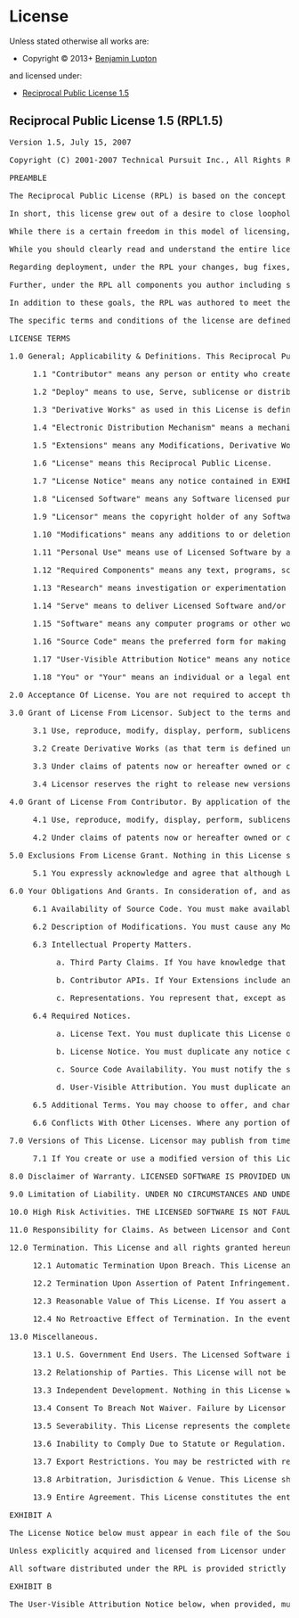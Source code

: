 <!-- LICENSEFILE/ -->

<h1>License</h1>

Unless stated otherwise all works are:

<ul><li>Copyright &copy; 2013+ <a href="https://github.com/balupton">Benjamin Lupton</a></li></ul>

and licensed under:

<ul><li><a href="http://spdx.org/licenses/RPL-1.5.html">Reciprocal Public License 1.5</a></li></ul>

<h2>Reciprocal Public License 1.5 (RPL1.5)</h2>

<pre>
Version 1.5, July 15, 2007

Copyright (C) 2001-2007 Technical Pursuit Inc., All Rights Reserved.

PREAMBLE

The Reciprocal Public License (RPL) is based on the concept of reciprocity or, if you prefer, fairness.

In short, this license grew out of a desire to close loopholes in previous open source licenses, loopholes that allowed parties to acquire open source software and derive financial benefit from it without having to release their improvements or derivatives to the community which enabled them. This occurred any time an entity did not release their application to a "third party".

While there is a certain freedom in this model of licensing, it struck the authors of the RPL as being unfair to the open source community at large and to the original authors of the works in particular. After all, bug fixes, extensions, and meaningful and valuable derivatives were not consistently finding their way back into the community where they could fuel further, and faster, growth and expansion of the overall open source software base.

While you should clearly read and understand the entire license, the essence of the RPL is found in two definitions: "Deploy" and "Required Components".

Regarding deployment, under the RPL your changes, bug fixes, extensions, etc. must be made available to the open source community at large when you Deploy in any form -- either internally or to an outside party. Once you start running the software you have to start sharing the software.

Further, under the RPL all components you author including schemas, scripts, source code, etc. -- regardless of whether they're compiled into a single binary or used as two halves of client/server application -- must be shared. You have to share the whole pie, not an isolated slice of it.

In addition to these goals, the RPL was authored to meet the requirements of the Open Source Definition as maintained by the Open Source Initiative (OSI).

The specific terms and conditions of the license are defined in the remainder of this document.

LICENSE TERMS

1.0 General; Applicability & Definitions. This Reciprocal Public License Version 1.5 ("License") applies to any programs or other works as well as any and all updates or maintenance releases of said programs or works ("Software") not already covered by this License which the Software copyright holder ("Licensor") makes available containing a License Notice (hereinafter defined) from the Licensor specifying or allowing use or distribution under the terms of this License. As used in this License:

     1.1 "Contributor" means any person or entity who created or contributed to the creation of an Extension.

     1.2 "Deploy" means to use, Serve, sublicense or distribute Licensed Software other than for Your internal Research and/or Personal Use, and includes without limitation, any and all internal use or distribution of Licensed Software within Your business or organization other than for Research and/or Personal Use, as well as direct or indirect sublicensing or distribution of Licensed Software by You to any third party in any form or manner.

     1.3 "Derivative Works" as used in this License is defined under U.S. copyright law.

     1.4 "Electronic Distribution Mechanism" means a mechanism generally accepted in the software development community for the electronic transfer of data such as download from an FTP server or web site, where such mechanism is publicly accessible.

     1.5 "Extensions" means any Modifications, Derivative Works, or Required Components as those terms are defined in this License.

     1.6 "License" means this Reciprocal Public License.

     1.7 "License Notice" means any notice contained in EXHIBIT A.

     1.8 "Licensed Software" means any Software licensed pursuant to this License. Licensed Software also includes all previous Extensions from any Contributor that You receive.

     1.9 "Licensor" means the copyright holder of any Software previously not covered by this License who releases the Software under the terms of this License.

     1.10 "Modifications" means any additions to or deletions from the substance or structure of (i) a file or other storage containing Licensed Software, or (ii) any new file or storage that contains any part of Licensed Software, or (iii) any file or storage which replaces or otherwise alters the original functionality of Licensed Software at runtime.

     1.11 "Personal Use" means use of Licensed Software by an individual solely for his or her personal, private and non-commercial purposes. An individual's use of Licensed Software in his or her capacity as an officer, employee, member, independent contractor or agent of a corporation, business or organization (commercial or non-commercial) does not qualify as Personal Use.

     1.12 "Required Components" means any text, programs, scripts, schema, interface definitions, control files, or other works created by You which are required by a third party of average skill to successfully install and run Licensed Software containing Your Modifications, or to install and run Your Derivative Works.

     1.13 "Research" means investigation or experimentation for the purpose of understanding the nature and limits of the Licensed Software and its potential uses.

     1.14 "Serve" means to deliver Licensed Software and/or Your Extensions by means of a computer network to one or more computers for purposes of execution of Licensed Software and/or Your Extensions.

     1.15 "Software" means any computer programs or other works as well as any updates or maintenance releases of those programs or works which are distributed publicly by Licensor.

     1.16 "Source Code" means the preferred form for making modifications to the Licensed Software and/or Your Extensions, including all modules contained therein, plus any associated text, interface definition files, scripts used to control compilation and installation of an executable program or other components required by a third party of average skill to build a running version of the Licensed Software or Your Extensions.

     1.17 "User-Visible Attribution Notice" means any notice contained in EXHIBIT B.

     1.18 "You" or "Your" means an individual or a legal entity exercising rights under this License. For legal entities, "You" or "Your" includes any entity which controls, is controlled by, or is under common control with, You, where "control" means (a) the power, direct or indirect, to cause the direction or management of such entity, whether by contract or otherwise, or (b) ownership of fifty percent (50%) or more of the outstanding shares or beneficial ownership of such entity.

2.0 Acceptance Of License. You are not required to accept this License since you have not signed it, however nothing else grants you permission to use, copy, distribute, modify, or create derivatives of either the Software or any Extensions created by a Contributor. These actions are prohibited by law if you do not accept this License. Therefore, by performing any of these actions You indicate Your acceptance of this License and Your agreement to be bound by all its terms and conditions. IF YOU DO NOT AGREE WITH ALL THE TERMS AND CONDITIONS OF THIS LICENSE DO NOT USE, MODIFY, CREATE DERIVATIVES, OR DISTRIBUTE THE SOFTWARE. IF IT IS IMPOSSIBLE FOR YOU TO COMPLY WITH ALL THE TERMS AND CONDITIONS OF THIS LICENSE THEN YOU CAN NOT USE, MODIFY, CREATE DERIVATIVES, OR DISTRIBUTE THE SOFTWARE.

3.0 Grant of License From Licensor. Subject to the terms and conditions of this License, Licensor hereby grants You a world-wide, royalty-free, non-exclusive license, subject to Licensor's intellectual property rights, and any third party intellectual property claims derived from the Licensed Software under this License, to do the following:

     3.1 Use, reproduce, modify, display, perform, sublicense and distribute Licensed Software and Your Extensions in both Source Code form or as an executable program.

     3.2 Create Derivative Works (as that term is defined under U.S. copyright law) of Licensed Software by adding to or deleting from the substance or structure of said Licensed Software.

     3.3 Under claims of patents now or hereafter owned or controlled by Licensor, to make, use, have made, and/or otherwise dispose of Licensed Software or portions thereof, but solely to the extent that any such claim is necessary to enable You to make, use, have made, and/or otherwise dispose of Licensed Software or portions thereof.

     3.4 Licensor reserves the right to release new versions of the Software with different features, specifications, capabilities, functions, licensing terms, general availability or other characteristics. Title, ownership rights, and intellectual property rights in and to the Licensed Software shall remain in Licensor and/or its Contributors.

4.0 Grant of License From Contributor. By application of the provisions in Section 6 below, each Contributor hereby grants You a world-wide, royalty-free, non-exclusive license, subject to said Contributor's intellectual property rights, and any third party intellectual property claims derived from the Licensed Software under this License, to do the following:

     4.1 Use, reproduce, modify, display, perform, sublicense and distribute any Extensions Deployed by such Contributor or portions thereof, in both Source Code form or as an executable program, either on an unmodified basis or as part of Derivative Works.

     4.2 Under claims of patents now or hereafter owned or controlled by Contributor, to make, use, have made, and/or otherwise dispose of Extensions or portions thereof, but solely to the extent that any such claim is necessary to enable You to make, use, have made, and/or otherwise dispose of Licensed Software or portions thereof.

5.0 Exclusions From License Grant. Nothing in this License shall be deemed to grant any rights to trademarks, copyrights, patents, trade secrets or any other intellectual property of Licensor or any Contributor except as expressly stated herein. Except as expressly stated in Sections 3 and 4, no other patent rights, express or implied, are granted herein. Your Extensions may require additional patent licenses from Licensor or Contributors which each may grant in its sole discretion. No right is granted to the trademarks of Licensor or any Contributor even if such marks are included in the Licensed Software. Nothing in this License shall be interpreted to prohibit Licensor from licensing under different terms from this License any code that Licensor otherwise would have a right to license.

     5.1 You expressly acknowledge and agree that although Licensor and each Contributor grants the licenses to their respective portions of the Licensed Software set forth herein, no assurances are provided by Licensor or any Contributor that the Licensed Software does not infringe the patent or other intellectual property rights of any other entity. Licensor and each Contributor disclaim any liability to You for claims brought by any other entity based on infringement of intellectual property rights or otherwise. As a condition to exercising the rights and licenses granted hereunder, You hereby assume sole responsibility to secure any other intellectual property rights needed, if any. For example, if a third party patent license is required to allow You to distribute the Licensed Software, it is Your responsibility to acquire that license before distributing the Licensed Software.

6.0 Your Obligations And Grants. In consideration of, and as an express condition to, the licenses granted to You under this License You hereby agree that any Modifications, Derivative Works, or Required Components (collectively Extensions) that You create or to which You contribute are governed by the terms of this License including, without limitation, Section 4. Any Extensions that You create or to which You contribute must be Deployed under the terms of this License or a future version of this License released under Section 7. You hereby grant to Licensor and all third parties a world-wide, non-exclusive, royalty-free license under those intellectual property rights You own or control to use, reproduce, display, perform, modify, create derivatives, sublicense, and distribute Licensed Software, in any form. Any Extensions You make and Deploy must have a distinct title so as to readily tell any subsequent user or Contributor that the Extensions are by You. You must include a copy of this License or directions on how to obtain a copy with every copy of the Extensions You distribute. You agree not to offer or impose any terms on any Source Code or executable version of the Licensed Software, or its Extensions that alter or restrict the applicable version of this License or the recipients' rights hereunder.

     6.1 Availability of Source Code. You must make available, under the terms of this License, the Source Code of any Extensions that You Deploy, via an Electronic Distribution Mechanism. The Source Code for any version that You Deploy must be made available within one (1) month of when you Deploy and must remain available for no less than twelve (12) months after the date You cease to Deploy. You are responsible for ensuring that the Source Code to each version You Deploy remains available even if the Electronic Distribution Mechanism is maintained by a third party. You may not charge a fee for any copy of the Source Code distributed under this Section in excess of Your actual cost of duplication and distribution of said copy.

     6.2 Description of Modifications. You must cause any Modifications that You create or to which You contribute to be documented in the Source Code, clearly describing the additions, changes or deletions You made. You must include a prominent statement that the Modifications are derived, directly or indirectly, from the Licensed Software and include the names of the Licensor and any Contributor to the Licensed Software in (i) the Source Code and (ii) in any notice displayed by the Licensed Software You distribute or in related documentation in which You describe the origin or ownership of the Licensed Software. You may not modify or delete any pre-existing copyright notices, change notices or License text in the Licensed Software without written permission of the respective Licensor or Contributor.

     6.3 Intellectual Property Matters.

          a. Third Party Claims. If You have knowledge that a license to a third party's intellectual property right is required to exercise the rights granted by this License, You must include a human-readable file with Your distribution that describes the claim and the party making the claim in sufficient detail that a recipient will know whom to contact.

          b. Contributor APIs. If Your Extensions include an application programming interface ("API") and You have knowledge of patent licenses that are reasonably necessary to implement that API, You must also include this information in a human-readable file supplied with Your distribution.

          c. Representations. You represent that, except as disclosed pursuant to 6.3(a) above, You believe that any Extensions You distribute are Your original creations and that You have sufficient rights to grant the rights conveyed by this License.

     6.4 Required Notices.

          a. License Text. You must duplicate this License or instructions on how to acquire a copy in any documentation You provide along with the Source Code of any Extensions You create or to which You contribute, wherever You describe recipients' rights relating to Licensed Software.

          b. License Notice. You must duplicate any notice contained in EXHIBIT A (the "License Notice") in each file of the Source Code of any copy You distribute of the Licensed Software and Your Extensions. If You create an Extension, You may add Your name as a Contributor to the Source Code and accompanying documentation along with a description of the contribution. If it is not possible to put the License Notice in a particular Source Code file due to its structure, then You must include such License Notice in a location where a user would be likely to look for such a notice.

          c. Source Code Availability. You must notify the software community of the availability of Source Code to Your Extensions within one (1) month of the date You initially Deploy and include in such notification a description of the Extensions, and instructions on how to acquire the Source Code. Should such instructions change you must notify the software community of revised instructions within one (1) month of the date of change. You must provide notification by posting to appropriate news groups, mailing lists, weblogs, or other sites where a publicly accessible search engine would reasonably be expected to index your post in relationship to queries regarding the Licensed Software and/or Your Extensions.

          d. User-Visible Attribution. You must duplicate any notice contained in EXHIBIT B (the "User-Visible Attribution Notice") in each user-visible display of the Licensed Software and Your Extensions which delineates copyright, ownership, or similar attribution information. If You create an Extension, You may add Your name as a Contributor, and add Your attribution notice, as an equally visible and functional element of any User-Visible Attribution Notice content. To ensure proper attribution, You must also include such User-Visible Attribution Notice in at least one location in the Software documentation where a user would be likely to look for such notice.

     6.5 Additional Terms. You may choose to offer, and charge a fee for, warranty, support, indemnity or liability obligations to one or more recipients of Licensed Software. However, You may do so only on Your own behalf, and not on behalf of the Licensor or any Contributor except as permitted under other agreements between you and Licensor or Contributor. You must make it clear that any such warranty, support, indemnity or liability obligation is offered by You alone, and You hereby agree to indemnify the Licensor and every Contributor for any liability plus attorney fees, costs, and related expenses due to any such action or claim incurred by the Licensor or such Contributor as a result of warranty, support, indemnity or liability terms You offer.

     6.6 Conflicts With Other Licenses. Where any portion of Your Extensions, by virtue of being Derivative Works of another product or similar circumstance, fall under the terms of another license, the terms of that license should be honored however You must also make Your Extensions available under this License. If the terms of this License continue to conflict with the terms of the other license you may write the Licensor for permission to resolve the conflict in a fashion that remains consistent with the intent of this License. Such permission will be granted at the sole discretion of the Licensor.

7.0 Versions of This License. Licensor may publish from time to time revised versions of the License. Once Licensed Software has been published under a particular version of the License, You may always continue to use it under the terms of that version. You may also choose to use such Licensed Software under the terms of any subsequent version of the License published by Licensor. No one other than Licensor has the right to modify the terms applicable to Licensed Software created under this License.

     7.1 If You create or use a modified version of this License, which You may do only in order to apply it to software that is not already Licensed Software under this License, You must rename Your license so that it is not confusingly similar to this License, and must make it clear that Your license contains terms that differ from this License. In so naming Your license, You may not use any trademark of Licensor or of any Contributor. Should Your modifications to this License be limited to alteration of a) Section 13.8 solely to modify the legal Jurisdiction or Venue for disputes, b) EXHIBIT A solely to define License Notice text, or c) to EXHIBIT B solely to define a User-Visible Attribution Notice, You may continue to refer to Your License as the Reciprocal Public License or simply the RPL.

8.0 Disclaimer of Warranty. LICENSED SOFTWARE IS PROVIDED UNDER THIS LICENSE ON AN "AS IS" BASIS, WITHOUT WARRANTY OF ANY KIND, EITHER EXPRESS OR IMPLIED, INCLUDING, WITHOUT LIMITATION, WARRANTIES THAT THE LICENSED SOFTWARE IS FREE OF DEFECTS, MERCHANTABLE, FIT FOR A PARTICULAR PURPOSE OR NON-INFRINGING. FURTHER THERE IS NO WARRANTY MADE AND ALL IMPLIED WARRANTIES ARE DISCLAIMED THAT THE LICENSED SOFTWARE MEETS OR COMPLIES WITH ANY DESCRIPTION OF PERFORMANCE OR OPERATION, SAID COMPATIBILITY AND SUITABILITY BEING YOUR RESPONSIBILITY. LICENSOR DISCLAIMS ANY WARRANTY, IMPLIED OR EXPRESSED, THAT ANY CONTRIBUTOR'S EXTENSIONS MEET ANY STANDARD OF COMPATIBILITY OR DESCRIPTION OF PERFORMANCE. THE ENTIRE RISK AS TO THE QUALITY AND PERFORMANCE OF THE LICENSED SOFTWARE IS WITH YOU. SHOULD LICENSED SOFTWARE PROVE DEFECTIVE IN ANY RESPECT, YOU (AND NOT THE LICENSOR OR ANY OTHER CONTRIBUTOR) ASSUME THE COST OF ANY NECESSARY SERVICING, REPAIR OR CORRECTION. UNDER THE TERMS OF THIS LICENSOR WILL NOT SUPPORT THIS SOFTWARE AND IS UNDER NO OBLIGATION TO ISSUE UPDATES TO THIS SOFTWARE. LICENSOR HAS NO KNOWLEDGE OF ERRANT CODE OR VIRUS IN THIS SOFTWARE, BUT DOES NOT WARRANT THAT THE SOFTWARE IS FREE FROM SUCH ERRORS OR VIRUSES. THIS DISCLAIMER OF WARRANTY CONSTITUTES AN ESSENTIAL PART OF THIS LICENSE. NO USE OF LICENSED SOFTWARE IS AUTHORIZED HEREUNDER EXCEPT UNDER THIS DISCLAIMER.

9.0 Limitation of Liability. UNDER NO CIRCUMSTANCES AND UNDER NO LEGAL THEORY, WHETHER TORT (INCLUDING NEGLIGENCE), CONTRACT, OR OTHERWISE, SHALL THE LICENSOR, ANY CONTRIBUTOR, OR ANY DISTRIBUTOR OF LICENSED SOFTWARE, OR ANY SUPPLIER OF ANY OF SUCH PARTIES, BE LIABLE TO ANY PERSON FOR ANY INDIRECT, SPECIAL, INCIDENTAL, OR CONSEQUENTIAL DAMAGES OF ANY CHARACTER INCLUDING, WITHOUT LIMITATION, DAMAGES FOR LOSS OF GOODWILL, WORK STOPPAGE, COMPUTER FAILURE OR MALFUNCTION, OR ANY AND ALL OTHER COMMERCIAL DAMAGES OR LOSSES, EVEN IF SUCH PARTY SHALL HAVE BEEN INFORMED OF THE POSSIBILITY OF SUCH DAMAGES. THIS LIMITATION OF LIABILITY SHALL NOT APPLY TO LIABILITY FOR DEATH OR PERSONAL INJURY RESULTING FROM SUCH PARTY'S NEGLIGENCE TO THE EXTENT APPLICABLE LAW PROHIBITS SUCH LIMITATION. SOME JURISDICTIONS DO NOT ALLOW THE EXCLUSION OR LIMITATION OF INCIDENTAL OR CONSEQUENTIAL DAMAGES, SO THIS EXCLUSION AND LIMITATION MAY NOT APPLY TO YOU.

10.0 High Risk Activities. THE LICENSED SOFTWARE IS NOT FAULT-TOLERANT AND IS NOT DESIGNED, MANUFACTURED, OR INTENDED FOR USE OR DISTRIBUTION AS ON-LINE CONTROL EQUIPMENT IN HAZARDOUS ENVIRONMENTS REQUIRING FAIL-SAFE PERFORMANCE, SUCH AS IN THE OPERATION OF NUCLEAR FACILITIES, AIRCRAFT NAVIGATION OR COMMUNICATIONS SYSTEMS, AIR TRAFFIC CONTROL, DIRECT LIFE SUPPORT MACHINES, OR WEAPONS SYSTEMS, IN WHICH THE FAILURE OF THE LICENSED SOFTWARE COULD LEAD DIRECTLY TO DEATH, PERSONAL INJURY, OR SEVERE PHYSICAL OR ENVIRONMENTAL DAMAGE ("HIGH RISK ACTIVITIES"). LICENSOR AND CONTRIBUTORS SPECIFICALLY DISCLAIM ANY EXPRESS OR IMPLIED WARRANTY OF FITNESS FOR HIGH RISK ACTIVITIES.

11.0 Responsibility for Claims. As between Licensor and Contributors, each party is responsible for claims and damages arising, directly or indirectly, out of its utilization of rights under this License which specifically disclaims warranties and limits any liability of the Licensor. This paragraph is to be used in conjunction with and controlled by the Disclaimer Of Warranties of Section 8, the Limitation Of Damages in Section 9, and the disclaimer against use for High Risk Activities in Section 10. The Licensor has thereby disclaimed all warranties and limited any damages that it is or may be liable for. You agree to work with Licensor and Contributors to distribute such responsibility on an equitable basis consistent with the terms of this License including Sections 8, 9, and 10. Nothing herein is intended or shall be deemed to constitute any admission of liability.

12.0 Termination. This License and all rights granted hereunder will terminate immediately in the event of the circumstances described in Section 13.6 or if applicable law prohibits or restricts You from fully and or specifically complying with Sections 3, 4 and/or 6, or prevents the enforceability of any of those Sections, and You must immediately discontinue any use of Licensed Software.

     12.1 Automatic Termination Upon Breach. This License and the rights granted hereunder will terminate automatically if You fail to comply with the terms herein and fail to cure such breach within thirty (30) days of becoming aware of the breach. All sublicenses to the Licensed Software that are properly granted shall survive any termination of this License. Provisions that, by their nature, must remain in effect beyond the termination of this License, shall survive.

     12.2 Termination Upon Assertion of Patent Infringement. If You initiate litigation by asserting a patent infringement claim (excluding declaratory judgment actions) against Licensor or a Contributor (Licensor or Contributor against whom You file such an action is referred to herein as "Respondent") alleging that Licensed Software directly or indirectly infringes any patent, then any and all rights granted by such Respondent to You under Sections 3 or 4 of this License shall terminate prospectively upon sixty (60) days notice from Respondent (the "Notice Period") unless within that Notice Period You either agree in writing (i) to pay Respondent a mutually agreeable reasonably royalty for Your past or future use of Licensed Software made by such Respondent, or (ii) withdraw Your litigation claim with respect to Licensed Software against such Respondent. If within said Notice Period a reasonable royalty and payment arrangement are not mutually agreed upon in writing by the parties or the litigation claim is not withdrawn, the rights granted by Licensor to You under Sections 3 and 4 automatically terminate at the expiration of said Notice Period.

     12.3 Reasonable Value of This License. If You assert a patent infringement claim against Respondent alleging that Licensed Software directly or indirectly infringes any patent where such claim is resolved (such as by license or settlement) prior to the initiation of patent infringement litigation, then the reasonable value of the licenses granted by said Respondent under Sections 3 and 4 shall be taken into account in determining the amount or value of any payment or license.

     12.4 No Retroactive Effect of Termination. In the event of termination under this Section all end user license agreements (excluding licenses to distributors and resellers) that have been validly granted by You or any distributor hereunder prior to termination shall survive termination.

13.0 Miscellaneous.

     13.1 U.S. Government End Users. The Licensed Software is a "commercial item," as that term is defined in 48 C.F.R. 2.101 (Oct. 1995), consisting of "commercial computer software" and "commercial computer software documentation," as such terms are used in 48 C.F.R. 12.212 (Sept. 1995). Consistent with 48 C.F.R. 12.212 and 48 C.F.R. 227.7202-1 through 227.7202-4 (June 1995), all U.S. Government End Users acquire Licensed Software with only those rights set forth herein.

     13.2 Relationship of Parties. This License will not be construed as creating an agency, partnership, joint venture, or any other form of legal association between or among You, Licensor, or any Contributor, and You will not represent to the contrary, whether expressly, by implication, appearance, or otherwise.

     13.3 Independent Development. Nothing in this License will impair Licensor's right to acquire, license, develop, subcontract, market, or distribute technology or products that perform the same or similar functions as, or otherwise compete with, Extensions that You may develop, produce, market, or distribute.

     13.4 Consent To Breach Not Waiver. Failure by Licensor or Contributor to enforce any provision of this License will not be deemed a waiver of future enforcement of that or any other provision.

     13.5 Severability. This License represents the complete agreement concerning the subject matter hereof. If any provision of this License is held to be unenforceable, such provision shall be reformed only to the extent necessary to make it enforceable.

     13.6 Inability to Comply Due to Statute or Regulation. If it is impossible for You to comply with any of the terms of this License with respect to some or all of the Licensed Software due to statute, judicial order, or regulation, then You cannot use, modify, or distribute the software.

     13.7 Export Restrictions. You may be restricted with respect to downloading or otherwise acquiring, exporting, or reexporting the Licensed Software or any underlying information or technology by United States and other applicable laws and regulations. By downloading or by otherwise obtaining the Licensed Software, You are agreeing to be responsible for compliance with all applicable laws and regulations.

     13.8 Arbitration, Jurisdiction & Venue. This License shall be governed by Colorado law provisions (except to the extent applicable law, if any, provides otherwise), excluding its conflict-of-law provisions. You expressly agree that any dispute relating to this License shall be submitted to binding arbitration under the rules then prevailing of the American Arbitration Association. You further agree that Adams County, Colorado USA is proper venue and grant such arbitration proceeding jurisdiction as may be appropriate for purposes of resolving any dispute under this License. Judgement upon any award made in arbitration may be entered and enforced in any court of competent jurisdiction. The arbitrator shall award attorney's fees and costs of arbitration to the prevailing party. Should either party find it necessary to enforce its arbitration award or seek specific performance of such award in a civil court of competent jurisdiction, the prevailing party shall be entitled to reasonable attorney's fees and costs. The application of the United Nations Convention on Contracts for the International Sale of Goods is expressly excluded. You and Licensor expressly waive any rights to a jury trial in any litigation concerning Licensed Software or this License. Any law or regulation that provides that the language of a contract shall be construed against the drafter shall not apply to this License.

     13.9 Entire Agreement. This License constitutes the entire agreement between the parties with respect to the subject matter hereof.

EXHIBIT A

The License Notice below must appear in each file of the Source Code of any copy You distribute of the Licensed Software or any Extensions thereto:

Unless explicitly acquired and licensed from Licensor under another license, the contents of this file are subject to the Reciprocal Public License ("RPL") Version 1.5, or subsequent versions as allowed by the RPL, and You may not copy or use this file in either source code or executable form, except in compliance with the terms and conditions of the RPL.

All software distributed under the RPL is provided strictly on an "AS IS" basis, WITHOUT WARRANTY OF ANY KIND, EITHER EXPRESS OR IMPLIED, AND LICENSOR HEREBY DISCLAIMS ALL SUCH WARRANTIES, INCLUDING WITHOUT LIMITATION, ANY WARRANTIES OF MERCHANTABILITY, FITNESS FOR A PARTICULAR PURPOSE, QUIET ENJOYMENT, OR NON-INFRINGEMENT. See the RPL for specific language governing rights and limitations under the RPL.

EXHIBIT B

The User-Visible Attribution Notice below, when provided, must appear in each user-visible display as defined in Section 6.4 (d):
</pre>

<!-- /LICENSEFILE -->
